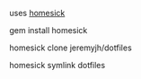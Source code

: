 uses [homesick](https://github.com/technicalpickles/homesick)

gem install homesick

homesick clone jeremyjh/dotfiles

homesick symlink dotfiles
